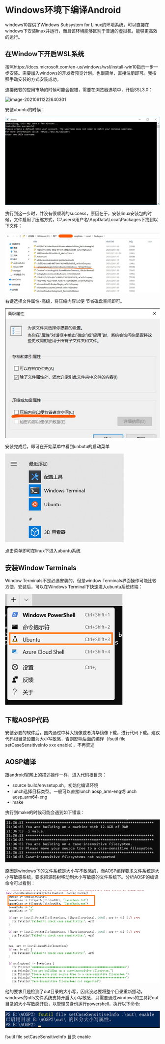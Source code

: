 # Windows环境下编译Android

windows10提供了Windows Subsystem for Linux的环境系统，可以直接在windows下安装linux并运行，而且该环境能够区别于普通的虚拟机，能够更高效的运行。

## 在Window下开启WSL系统

按照https://docs.microsoft.com/en-us/windows/wsl/install-win10指示一步一步安装。需要加入windows的开发者预览计划。也很简单，直接注册即可。我按照手动安装的方式安装成功。

连接微软的应用市场的时候可能会报错，需要在浏览器选项中，开启SSL3.0：

![image-20210611222640301](wsl/image-20210611222640301.png)

安装ubuntu的时候：

![Ubuntu unpacking in the Windows console](images/wsl/ubuntuinstall.png)

执行到这一步时，并没有很顺利的success，原因在于，安装linux安装包的时候，文件启用了压缩方式，C:\users\用户名\AppData\Local\Packages下找到以下文件：

![image-20210611221201626](images\wsl\image-20210611221201626.png)

右键选择文件属性-高级，将压缩内容以便 节省磁盘空间即可。

![image-20210611221806418](images\wsl\image-20210611221806418.png)

安装完成后，即可在开始菜单中看到unbutu的启动菜单

![image-20210611222236458](images\wsl\image-20210611222236458.png)

点击菜单即可在linux下进入ubuntu系统



## 安装Window Terminals

Window Terminals不是必选安装的，但是window Terminals界面操作可能比较方便，安装后，可以在Windows Terminal下快速进入ubuntu系统终端：

![image-20210611223016203](images\wsl\image-20210611223016203.png)

## 下载AOSP代码

安装必要的软件后，国内通过中科大镜像或者清华镜像下载，进行代码下载。建议代码根目录设置为大小写敏感，否则影响后面的编译（fsutil file setCaseSensitiveInfo xxx enable），不再赘述

## AOSP编译

跟android官网上的描述操作一样，进入代码根目录：

- source build/envsetup.sh。初始化编译环境
- lunch选择目标类型。一般可以直接lunch aosp_arm-eng或lunch aosp_arm64-eng
- make

执行到make的时候可能会遇到如下错误：

![image-20210611223627088](images\wsl\image-20210611223627088.png)

原因是windows下的文件系统是大小写不敏感的，而AOSP编译要求文件系统是大小写敏感系统，要求把源码树移动到大小写敏感的文件系统下。分析AOSP的编译命令可以看到：

![image-20210611223907521](images\wsl\image-20210611223907521.png)

他的要求只是检测了out目录的大小写，因此没必要将整个目录重新挪动，windows的ntfs文件系统支持开启大小写敏感，只需要通过windows的工具将out目录的大小写敏感开启，以管理员身份运行powershell，执行以下命令:

![image-20210611224439442](images\wsl\image-20210611224439442.png)

fsutil file setCaseSensitiveInfo 目录 enable



